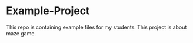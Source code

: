 # Example-Project
This repo is containing example files for my students. This project is about maze game.

